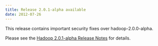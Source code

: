 ```yaml
---
title: Release 2.0.1-alpha available
date: 2012-07-26
---
```

<!---
  Licensed under the Apache License, Version 2.0 (the "License");
  you may not use this file except in compliance with the License.
  You may obtain a copy of the License at

   http://www.apache.org/licenses/LICENSE-2.0

  Unless required by applicable law or agreed to in writing, software
  distributed under the License is distributed on an "AS IS" BASIS,
  WITHOUT WARRANTIES OR CONDITIONS OF ANY KIND, either express or implied.
  See the License for the specific language governing permissions and
  limitations under the License. See accompanying LICENSE file.
-->

This release contains important security fixes over hadoop-2.0.0-alpha.

Please see the [Hadoop 2.0.1-alpha Release
Notes](https://hadoop.apache.org/docs/r2.0.1-alpha/hadoop-project-dist/hadoop-common/releasenotes.html)
for details.

